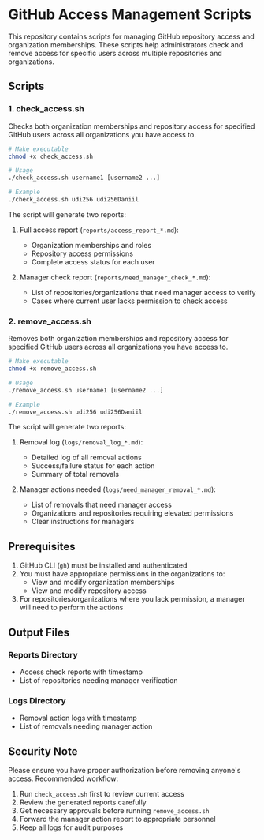 # GitHub Access Management Scripts

This repository contains scripts for managing GitHub repository access and organization memberships. These scripts help administrators check and remove access for specific users across multiple repositories and organizations.

## Scripts

### 1. check_access.sh
Checks both organization memberships and repository access for specified GitHub users across all organizations you have access to.

```bash
# Make executable
chmod +x check_access.sh

# Usage
./check_access.sh username1 [username2 ...]

# Example
./check_access.sh udi256 udi256Daniil
```

The script will generate two reports:
1. Full access report (`reports/access_report_*.md`):
   - Organization memberships and roles
   - Repository access permissions
   - Complete access status for each user

2. Manager check report (`reports/need_manager_check_*.md`):
   - List of repositories/organizations that need manager access to verify
   - Cases where current user lacks permission to check access

### 2. remove_access.sh
Removes both organization memberships and repository access for specified GitHub users across all organizations you have access to.

```bash
# Make executable
chmod +x remove_access.sh

# Usage
./remove_access.sh username1 [username2 ...]

# Example
./remove_access.sh udi256 udi256Daniil
```

The script will generate two reports:
1. Removal log (`logs/removal_log_*.md`):
   - Detailed log of all removal actions
   - Success/failure status for each action
   - Summary of total removals

2. Manager actions needed (`logs/need_manager_removal_*.md`):
   - List of removals that need manager access
   - Organizations and repositories requiring elevated permissions
   - Clear instructions for managers

## Prerequisites

1. GitHub CLI (`gh`) must be installed and authenticated
2. You must have appropriate permissions in the organizations to:
   - View and modify organization memberships
   - View and modify repository access
3. For repositories/organizations where you lack permission, a manager will need to perform the actions

## Output Files

### Reports Directory
- Access check reports with timestamp
- List of repositories needing manager verification

### Logs Directory
- Removal action logs with timestamp
- List of removals needing manager action

## Security Note

Please ensure you have proper authorization before removing anyone's access. Recommended workflow:
1. Run `check_access.sh` first to review current access
2. Review the generated reports carefully
3. Get necessary approvals before running `remove_access.sh`
4. Forward the manager action report to appropriate personnel
5. Keep all logs for audit purposes